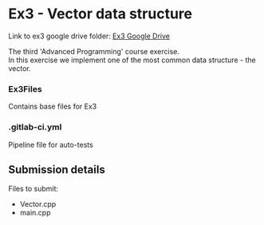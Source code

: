 # Ex3 - Vector data structure

Link to ex3 google drive folder: <a href="https://drive.google.com/drive/u/0/folders/198p7xss26tUeMxvG2PIlGegHmmtpAWvi/" target="_blank">Ex3 Google Drive</a>

The third 'Advanced Programming' course exercise.<br>
In this exercise we implement one of the most common data structure - the vector.

### Ex3Files
Contains base files for Ex3

### .gitlab-ci.yml
Pipeline file for auto-tests

## Submission details
Files to submit:
- Vector.cpp
- main.cpp

